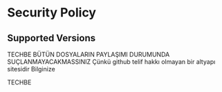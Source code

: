 # Security Policy

## Supported Versions
TECHBE
BÜTÜN DOSYALARIN PAYLAŞIMI DURUMUNDA SUÇLANMAYACAKMASSINIZ
Çünkü github telif hakkı olmayan bir altyapı sitesidir
Bilginize



TECHBE
